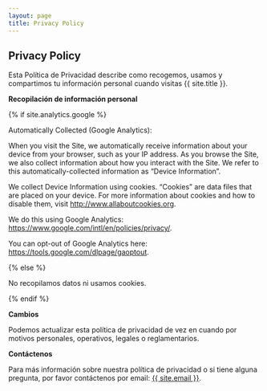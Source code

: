 ```yaml
---
layout: page
title: Privacy Policy
---
```

<div class="col-lg-12 text-center">
	<h2 class="section-heading text-uppercase">Privacy Policy</h2>
</div>

Esta Política de Privacidad describe como recogemos, usamos y compartimos tu información personal cuando visitas {{ site.title }}.

**Recopilación de información personal**

{% if site.analytics.google %}

Automatically Collected (Google Analytics):

When you visit the Site, we automatically receive information about your device from your browser, such as your IP address. As you browse the Site, we also collect information about how you interact with the Site. We refer to this automatically-collected information as “Device Information”.

We collect Device Information using cookies. “Cookies” are data files that are placed on your device. For more information about cookies and how to disable them, visit http://www.allaboutcookies.org.

We do this using Google Analytics: <https://www.google.com/intl/en/policies/privacy/>.

You can opt-out of Google Analytics here: <https://tools.google.com/dlpage/gaoptout>.

{% else %}

No recopilamos datos ni usamos cookies.

{% endif %}

**Cambios**

Podemos actualizar esta política de privacidad de vez en cuando por motivos personales, operativos, legales o reglamentarios.

**Contáctenos**

Para más información sobre nuestra política de privacidad o si tiene alguna pregunta, por favor contáctenos por email: <a href="mailto:{{ site.email }}">{{ site.email }}</a>.
